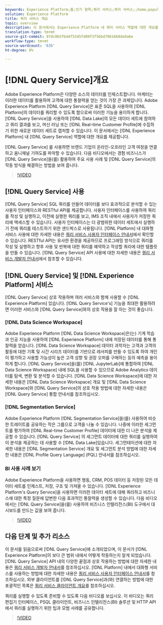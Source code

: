 ```yaml
---
keywords: Experience Platform;홈;인기 항목;쿼리 서비스;쿼리 서비스;;home;popular topics;query service;query
solution: Experience Platform
title: 쿼리 서비스 개요
topic: overview
description: 이 문서에서는 Experience Platform 내 쿼리 서비스 역할에 대한 개요를 제공합니다.
translation-type: tm+mt
source-git-commit: 97dc0b5fb44f5345fd89f3f56bd7861668da9a6e
workflow-type: tm+mt
source-wordcount: '635'
ht-degree: 0%

---
```



# [!DNL Query Service]개요

Adobe Experience Platform은 다양한 소스의 데이터를 인제스트합니다. 마케터는 이러한 데이터를 활용하여 고객에 대한 통찰력을 얻는 것이 가장 큰 과제입니다. Adobe Experience Platform [!DNL Query Service]은 표준 SQL을 사용하여 [!DNL Platform]의 데이터를 쿼리할 수 있도록 함으로써 이러한 기능을 용이하게 합니다. [!DNL Query Service]을 사용하여 [!DNL Data Lake]의 모든 데이터 세트에 참여하고 쿼리 결과를 보고, 머신 러닝 또는 [!DNL Real-time Customer Profile]에 수집하기 위한 새로운 데이터 세트로 캡처할 수 있습니다. 이 문서에서는 [!DNL Experience Platform] 내 [!DNL Query Service] 역할에 대한 개요를 제공합니다.

[!DNL Query Service] 를 사용하면 브랜드 기업이 온라인-오프라인 고객 여정을 연결하고 옴니채널 기여도를 파악할 수 있습니다. 다음 비디오에서는 경험 비즈니스가 [!DNL Query Service]을(를) 활용하여 주요 사용 사례 및 [!DNL Query Service]의 작동 방식을 해결하는 방법을 보여 줍니다.

>[!VIDEO](https://video.tv.adobe.com/v/29795?quality=12&learn=on)

## [!DNL Query Service] 사용

[!DNL Query Service] SQL 쿼리를 만들어 데이터를 보다 효과적으로 분석할 수 있는 사용자 인터페이스와 RESTful API를 제공합니다. 사용자 인터페이스를 사용하여 쿼리를 작성 및 실행하고, 이전에 실행한 쿼리를 보고, IMS 조직 내에서 사용자가 저장한 쿼리에 액세스할 수 있습니다. 사용자 인터페이스는 더 광범위한 데이터 세트에서 실행하기 전에 쿼리를 테스트하기 위한 샌드박스로 사용됩니다. [!DNL Platform] 내 대화형 서비스 사용에 대한 자세한 내용은 [쿼리 서비스 사용자 인터페이스 안내서](ui/overview.md)에서 확인할 수 있습니다. RESTful API는 유사한 환경을 제공하므로 프로그래밍 방식으로 쿼리를 작성 및 실행하고 향후 사용 및 반복에 대한 쿼리를 예약하고 작성할 쿼리에 대한 템플릿을 만들 수 있습니다. [!DNL Query Service] API 사용에 대한 자세한 내용은 [쿼리 서비스 개발자 안내서](api/getting-started.md)에서 참조할 수 있습니다.

## [!DNL Query Service] 및  [!DNL Experience Platform] 서비스

[!DNL Query Service] 상호 작용하며 여러 서비스와 함께 사용할 수  [!DNL Experience Platform] 있습니다. [!DNL Query Service's] 기능을 최대한 활용하려면 이러한 서비스와 [!DNL Query Service]와의 상호 작용을 잘 아는 것이 좋습니다.

### [!DNL Data Science Workspace]

Adobe Experience Platform [!DNL Data Science Workspace]은(는) 기계 학습과 인공 지능을 사용하여 [!DNL Experience Platform] 내에 저장된 데이터를 통해 통찰력을 얻습니다. [!DNL Data Science Workspace] 데이터 과학자는 고객과 고객의 활동에 대한 기록 및 시간 시리즈 데이터를 기반으로 레서피를 만들 수 있도록 하여 개인이 평가하고 사용할 가능성이 높은 고객 성향 및 권장 오퍼를 구매하는 등의 예측을 용이하게 합니다. [!DNL Query Service]을(를) [!DNL JupyterLab]에 통합하여 [!DNL Data Science Workspace] 내에 SQL을 사용할 수 있으므로 Adobe Analytics 데이터를 탐색, 변환 및 분석할 수 있습니다. [!DNL Data Science Workspace]에 대한 자세한 내용은 [!DNL Data Science Workspace] 개요 및 [!DNL Data Science Workspace]와 [!DNL Query Service]의 상호 작용 방법에 대한 자세한 내용은 [!DNL Query Service] 통합 안내서를 참조하십시오.

### [!DNL Segmentation Service]

Adobe Experience Platform [!DNL Segmentation Service]을(를) 사용하여 비슷한 트레이트를 공유하는 작은 그룹으로 고객을 나눌 수 있습니다. 나중에 이러한 세그먼트를 평가하여 [!DNL Real-time Customer Profile] 데이터에 대한 더 나은 분석을 제공할 수 있습니다. [!DNL Query Service] 의 세그먼트 데이터에 대한 쿼리를 실행하여 이 분석을 제공하는 데 사용할 수  [!DNL Data Lake]있습니다. 세그먼테이션에 대한 자세한 내용은 [!DNL Segmentation Service] 개요 및 세그먼트 분석 방법에 대한 자세한 내용은 [!DNL Profile Query Language] (PQL) 안내서를 참조하십시오.

### BI 사용 사례 보기

Adobe Experience Platform을 사용하면 행동, CRM, POS 데이터 등 저장된 모든 데이터 세트를 인제스트, 저장, 구조 및 가져올 수 있습니다. [!DNL Experience Platform's Query Service]을 사용하면 이러한 데이터 세트에 대해 쿼리하고 비즈니스에 대한 특정 질문에 답변한 다음 효과적인 통찰력을 생성할 수 있습니다. 다음 비디오에서는 [!DNL Query Service]을(를) 사용하여 비즈니스 인텔리전스(BI) 도구에서 대시보드를 만드는 값을 보여 줍니다.

>[!VIDEO](https://video.tv.adobe.com/v/28981?quality=12&learn=on)

## 다음 단계 및 추가 리소스

이 문서를 읽음으로써 [!DNL Query Service]에 소개되었으며, 이 문서가 [!DNL Experience Platform]의 보다 큰 범위 내에서 어떻게 작동하는지 알게 되었습니다. [!DNL Query Service] API 내의 다양한 끝점과 상호 작용하는 방법에 대한 자세한 내용은 [쿼리 서비스 개발자 안내서](api/getting-started.md)를 참조하십시오. [!DNL Platform] 내에서 대화형 서비스를 사용하는 방법에 대한 자세한 내용은 [쿼리 서비스 사용자 인터페이스 안내서](ui/overview.md)를 참조하십시오. 외부 클라이언트를 [!DNL Query Service]과(와) 연결하는 방법에 대한 포괄적인 목록은 [쿼리 서비스 클라이언트 개요](clients/overview.md)를 참조하십시오.

쿼리를 실행할 수 있도록 준비할 수 있도록 다음 비디오를 보십시오. 이 비디오는 쿼리 편집기 인터페이스, PSQL 클라이언트, 비즈니스 인텔리전스(BI) 솔루션 및 HTTP API에서 쿼리를 실행하기 위한 팁과 모범 사례를 공유합니다.

>[!VIDEO](https://video.tv.adobe.com/v/29811?quality=12&learn=on)
